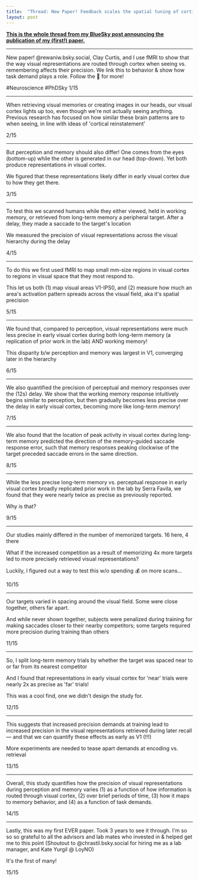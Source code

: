 ```yaml
---
title:  "Thread: New Paper! Feedback scales the spatial tuning of cortical responses during visual working memory and long-term memory"
layout: post
---
```


[**This is the whole thread from my BlueSky post announcing the publication of my (first!) paper.**]()

- - -
New paper! @rewaniw.bsky.social, Clay Curtis, and I use fMRI to show that the way visual representations are routed through cortex when seeing vs. remembering affects their precision. We link this to behavior & show how task demand plays a role. Follow the 🧵 for more!

#Neuroscience #PhDSky
1/15
- - - 
When retrieving visual memories or creating images in our heads, our visual cortex lights up too, even though we're not actually seeing anything. Previous research has focused on how similar these brain patterns are to when seeing, in line with ideas of 'cortical reinstatement' 

2/15
- - - - 
But perception and memory should also differ! One comes from the eyes (bottom-up) while the other is generated in our head (top-down). Yet both produce representations in visual cortex.  

We figured that these representations likely differ in early visual cortex due to how they get there.

3/15
- - - 
To test this we scanned humans while they either viewed, held in working memory, or retrieved from long-term memory a peripheral target. After a delay, they made a saccade to the target's location

We measured the precision of visual representations across the visual hierarchy during the delay

4/15
- - -
To do this we first used fMRI to map small mm-size regions in visual cortex to regions in visual space that they most respond to.

This let us both (1) map visual areas V1-IPS0, and (2) measure how much an area's activation pattern spreads across the visual field, aka it's spatial precision

5/15
- - -
We found that, compared to perception, visual representations were much less precise in early visual cortex during both long-term memory (a replication of prior work in the lab) AND working memory!

This disparity b/w perception and memory was largest in V1, converging later in the hierarchy

6/15
- - -
We also quantified the precision of perceptual and memory responses over the (12s) delay. We show that the working memory response intuitively begins similar to perception, but then gradually becomes less precise over the delay in early visual cortex, becoming more like long-term memory!

7/15
- - -
We also found that the location of peak activity in visual cortex during long-term memory predicted the direction of the memory-guided saccade response error, such that memory responses peaking clockwise of the target preceded saccade errors in the same direction.

8/15
- - -
While the less precise long-term memory vs. perceptual response in early visual cortex broadly replicated prior work in the lab by Serra Favila, we found that they were nearly twice as precise as previously reported.

Why is that?

9/15
- - -
Our studies mainly differed in the number of memorized targets. 16 here, 4 there 

What if the increased competition as a result of memorizing 4x more targets led to more precisely retrieved visual representations?

Luckily, I figured out a way to test this w/o spending 💰 on more scans...

10/15
- - -
Our targets varied in spacing around the visual field. Some were close together, others far apart.

And while never shown together, subjects were penalized during training for making saccades closer to their nearby competitors; some targets required more precision during training than others

11/15
- - -
So, I split long-term memory trials by whether the target was spaced near to or far from its nearest competitor

And I found that representations in early visual cortex for 'near' trials were nearly 2x as precise as 'far' trials!

This was a cool find, one we didn't design the study for.

12/15
- - -
This suggests that increased precision demands at training lead to increased precision in the visual representations retrieved during later recall — and that we can quantify these effects as early as V1 (!!!)

More experiments are needed to tease apart demands at encoding vs. retrieval

13/15
- - -
Overall, this study quantifies how the precision of visual representations during perception and memory varies (1) as a function of how information is routed through visual cortex, (2) over brief periods of time, (3) how it maps to memory behavior, and (4) as a function of task demands.

14/15
- - -
Lastly, this was my first EVER paper. Took 3 years to see it through. I'm so so so grateful to all the advisors and lab mates who invested in & helped get me to this point (Shoutout to @chrastil.bsky.social for hiring me as a lab manager, and Kate Yurgil @ LoyNO)

It's the first of many!

15/15



